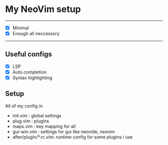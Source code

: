 # My NeoVim setup
---
- [x] Minimal
- [x] Enough all neccessory 
---
## Useful configs 
- [x] LSP
- [x] Auto completion
- [x] Syntax highlighting

## Setup
All of my config in
- init.vim : global settings
- plug.vim : plugins
- maps.vim : key mapping for all 
- gui-win.vim : settings for gui like neovide, neovim
- after/plugin/*.rc.vim: runtime config for some plugins i use
